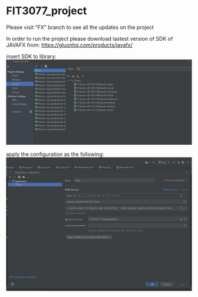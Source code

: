 # FIT3077_project
Please visit "FX" branch to see all the updates on the project

In order to run the project please download lastest version of SDK of JAVAFX from:
https://gluonhq.com/products/javafx/

insert SDK to library:
![image.png](./image.png)

apply the configuration as the following:
![image-1.png](./image-1.png)
